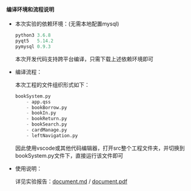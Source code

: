 #### 编译环境和流程说明

- 本次实验的依赖环境：(无需本地配置mysql)

    ~~~python
    python3 3.6.8
    pyqt5   5.14.2
    pymysql 0.9.3
    ~~~

    本次开发代码支持跨平台编译，只需下载上述依赖环境即可

- 编译流程：

    本次工程的文件组织形式如下：

    ~~~python
    bookSystem.py
    	- app.qss
        - bookBorrow.py
        - bookIn.py
        - bookReturn.py
        - bookSearch.py
        - cardManage.py
        - leftNavigation.py
    ~~~

    因此使用vscode或其他代码编辑器，打开src整个工程文件夹，并切换到bookSystem.py文件下，直接运行该文件即可
    
- 使用说明：

    详见实验报告：[document.md](./document.md) / [document.pdf](./document.pdf)